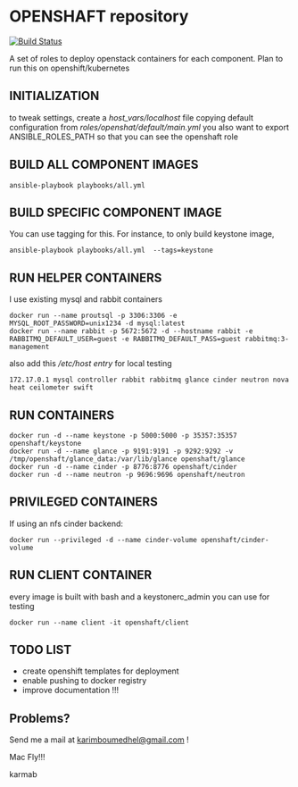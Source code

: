 # OPENSHAFT repository

[![Build Status](https://travis-ci.org/karmab/openshaft.svg?branch=master)](https://travis-ci.org/karmab/openshaft)

A set of roles to deploy openstack containers for each component. Plan to run this on openshift/kubernetes

## INITIALIZATION

to tweak settings, create a *host_vars/localhost* file copying default configuration from *roles/openshat/default/main.yml* 
you also want to export ANSIBLE_ROLES_PATH so that you can see the openshaft role

## BUILD ALL COMPONENT IMAGES

```
ansible-playbook playbooks/all.yml
```

## BUILD SPECIFIC COMPONENT IMAGE

You can use tagging for this. For instance, to only build keystone image,

```
ansible-playbook playbooks/all.yml  --tags=keystone
```

## RUN HELPER CONTAINERS

I use existing mysql and rabbit containers

```
docker run --name proutsql -p 3306:3306 -e MYSQL_ROOT_PASSWORD=unix1234 -d mysql:latest
docker run --name rabbit -p 5672:5672 -d --hostname rabbit -e RABBITMQ_DEFAULT_USER=guest -e RABBITMQ_DEFAULT_PASS=guest rabbitmq:3-management
```

also add this */etc/host entry* for local testing

```
172.17.0.1 mysql controller rabbit rabbitmq glance cinder neutron nova heat ceilometer swift
```

## RUN CONTAINERS

```
docker run -d --name keystone -p 5000:5000 -p 35357:35357 openshaft/keystone
docker run -d --name glance -p 9191:9191 -p 9292:9292 -v /tmp/openshaft/glance_data:/var/lib/glance openshaft/glance
docker run -d --name cinder -p 8776:8776 openshaft/cinder
docker run -d --name neutron -p 9696:9696 openshaft/neutron
```

## PRIVILEGED CONTAINERS

If using an nfs cinder backend:

```
docker run --privileged -d --name cinder-volume openshaft/cinder-volume
```

## RUN CLIENT CONTAINER

every image is built with bash and a keystonerc_admin you can use for testing

```
docker run --name client -it openshaft/client
```

## TODO LIST

- create openshift templates for deployment
- enable pushing to docker registry
- improve documentation !!!

## Problems?

Send me a mail at [karimboumedhel@gmail.com](mailto:karimboumedhel@gmail.com) !

Mac Fly!!!

karmab
